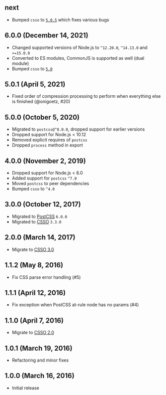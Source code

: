 ## next

- Bumped `csso` to [`5.0.5`](https://github.com/css/csso/releases/tag/v5.0.5) which fixes various bugs

## 6.0.0 (December 14, 2021)

- Changed supported versions of Node.js to `^12.20.0`, `^14.13.0` and `>=15.0.0`
- Converted to ES modules, CommonJS is supported as well (dual module)
- Bumped `csso` to [`5.0`](https://github.com/css/csso/releases/tag/v5.0.0)

## 5.0.1 (April 5, 2021)

- Fixed order of compression processing to perform when everything else is finished (@onigoetz, #20)

## 5.0.0 (October 5, 2020)

- Migrated to `postcss@^8.0.0`, dropped support for earlier versions
- Dropped support for Node.js < 10.12
- Removed explicit requires of `postcss`
- Dropped `process` method in export

## 4.0.0 (November 2, 2019)

- Dropped support for Node.js < 8.0
- Added support for `postcss` `^7.0`
- Moved `postcss` to peer dependencies
- Bumped `csso` to `^4.0`

## 3.0.0 (October 12, 2017)

- Migrated to [PostCSS](https://github.com/postcss/postcss) `6.0.0`
- Migrated to [CSSO](https://github.com/css/csso) `3.3.0`

## 2.0.0 (March 14, 2017)

- Migrate to [CSSO 3.0](https://github.com/css/csso/releases/tag/v3.0.0)

## 1.1.2 (May 8, 2016)

- Fix CSS parse error handling (#5)

## 1.1.1 (April 12, 2016)

- Fix exception when PostCSS at-rule node has no params (#4)

## 1.1.0 (April 7, 2016)

- Migrate to [CSSO 2.0](https://github.com/css/csso/releases/tag/v2.0.0)

## 1.0.1 (March 19, 2016)

- Refactoring and minor fixes

## 1.0.0 (March 16, 2016)

- Initial release
